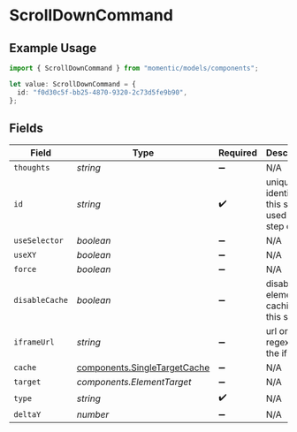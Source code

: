 # ScrollDownCommand

## Example Usage

```typescript
import { ScrollDownCommand } from "momentic/models/components";

let value: ScrollDownCommand = {
  id: "f0d30c5f-bb25-4870-9320-2c73d5fe9b90",
};
```

## Fields

| Field                                                                        | Type                                                                         | Required                                                                     | Description                                                                  |
| ---------------------------------------------------------------------------- | ---------------------------------------------------------------------------- | ---------------------------------------------------------------------------- | ---------------------------------------------------------------------------- |
| `thoughts`                                                                   | *string*                                                                     | :heavy_minus_sign:                                                           | N/A                                                                          |
| `id`                                                                         | *string*                                                                     | :heavy_check_mark:                                                           | unique identifier to this step, used for step cache                          |
| `useSelector`                                                                | *boolean*                                                                    | :heavy_minus_sign:                                                           | N/A                                                                          |
| `useXY`                                                                      | *boolean*                                                                    | :heavy_minus_sign:                                                           | N/A                                                                          |
| `force`                                                                      | *boolean*                                                                    | :heavy_minus_sign:                                                           | N/A                                                                          |
| `disableCache`                                                               | *boolean*                                                                    | :heavy_minus_sign:                                                           | disable element caching for this step                                        |
| `iframeUrl`                                                                  | *string*                                                                     | :heavy_minus_sign:                                                           | url or url regex for the iframe                                              |
| `cache`                                                                      | [components.SingleTargetCache](../../models/components/singletargetcache.md) | :heavy_minus_sign:                                                           | N/A                                                                          |
| `target`                                                                     | *components.ElementTarget*                                                   | :heavy_minus_sign:                                                           | N/A                                                                          |
| `type`                                                                       | *string*                                                                     | :heavy_check_mark:                                                           | N/A                                                                          |
| `deltaY`                                                                     | *number*                                                                     | :heavy_minus_sign:                                                           | N/A                                                                          |